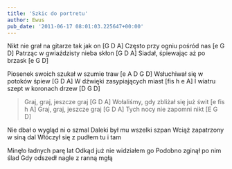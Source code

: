 ```yaml
---
title: 'Szkic do portretu'
author: Ewus
pub_date: '2011-06-17 08:01:03.225647+00:00'
---
```


Nikt nie grał na gitarze tak jak on	[G D A] 
Często przy ogniu pośród nas	[e G D]
Patrząc w gwiaździsty nieba skłon	[G D A]
Siadał, śpiewając aż po brzask	[e G D]

Piosenek swoich szukał w szumie traw	[e A D G D] 
Wsłuchiwał się w potoków śpiew	[G D A]
W dźwięki zasypiających miast	[fis h e A] 
I wiatru szept w koronach drzew 	[D G D]

>Graj, graj, jeszcze graj	[G D A]
>Wołaliśmy, gdy zbliżał się już świt	[e fis h A] 
>Graj, graj, jeszcze graj	[G D A]
>Tych nocy nie zapomni nikt 	[E G D]

Nie dbał o wygląd ni o szmal
Daleki był mu wszelki szpan
Wciąż zapatrzony w siną dal
Włóczył się z pudłem tu i tam

Minęło ładnych parę lat
Odkąd już nie widziałem go
Podobno zginął po nim ślad
Gdy odszedł nagle z ranną mgłą 